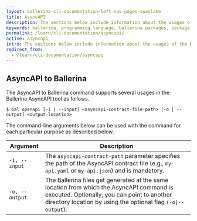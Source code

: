 ```yaml
---
layout: ballerina-cli-documentation-left-nav-pages-swanlake
title: AsyncAPI
description: The sections below include information about the usages of the Ballerina AsyncAPI tool.
keywords: ballerina, programming language, ballerina packages, package structure, package layout, AsyncAPI
permalink: /learn/cli-documentation/asyncapi/
active: asyncapi
intro: The sections below include information about the usages of the Ballerina AsyncAPI tool.
redirect_from:
  - /learn/cli-documentation/asyncapi
---
```


## AsyncAPI to Ballerina 

The AsyncAPI to Ballerina command supports several usages in the Ballerina AsyncAPI tool as follows.

```
$ bal openapi [-i | --input] <asyncapi-contract-file-path> [-o | --output] <output-location>
```

The command-line arguments below can be used with the command for each particular purpose as described below.

| Argument       | Description                                                                                                                                                                                                                                                                                                                                                                   |
|----------------|-------------------------------------------------------------------------------------------------------------------------------------------------------------------------------------------------------------------------------------------------------------------------------------------------------------------------------------------------------------------------------|
| `-i, --input`  | The `asyncapi-contract-path` parameter specifies the path of the AsyncAPI contract file (e.g., `my-api.yaml` or `my-api.json`) and is mandatory.                                                                 |
| `-o, --output` | The Ballerina files get generated at the same location from which the AsyncAPI command is executed. Optionally, you can point to another directory location by using the optional flag `(-o\|--output`). |
                                                                                                 
<style> #tree-expand-all , #tree-collapse-all, .cTocElements {display:none;} .cGitButtonContainer {padding-left: 40px;} </style>

